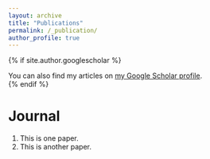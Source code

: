 ```yaml
---
layout: archive
title: "Publications"
permalink: /_publication/
author_profile: true
---
```


{% if site.author.googlescholar %}
  <div class="wordwrap">You can also find my articles on <a href="{{site.author.googlescholar}}">my Google Scholar profile</a>.</div>
{% endif %}

Journal
======
1. This is one paper.
1. This is another paper.

<!--
{% include base_path %}

{% for post in site.publications reversed %}
  {% include archive-single.html %}
{% endfor %}
-->